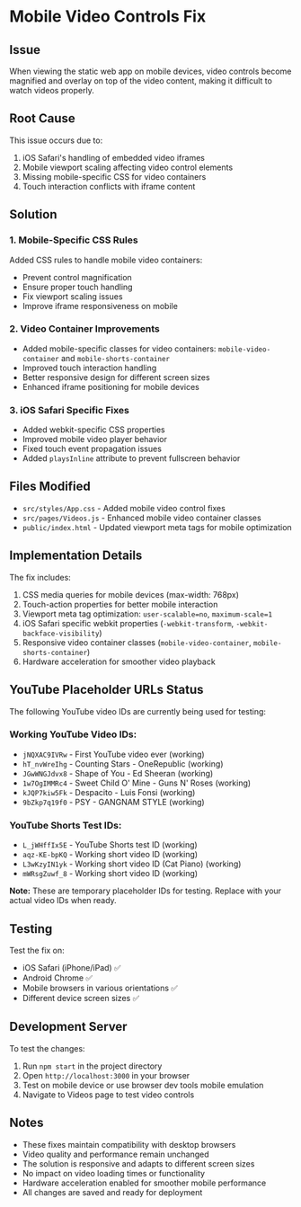 # Mobile Video Controls Fix

## Issue
When viewing the static web app on mobile devices, video controls become magnified and overlay on top of the video content, making it difficult to watch videos properly.

## Root Cause
This issue occurs due to:
1. iOS Safari's handling of embedded video iframes
2. Mobile viewport scaling affecting video control elements
3. Missing mobile-specific CSS for video containers
4. Touch interaction conflicts with iframe content

## Solution

### 1. Mobile-Specific CSS Rules
Added CSS rules to handle mobile video containers:
- Prevent control magnification
- Ensure proper touch handling
- Fix viewport scaling issues
- Improve iframe responsiveness on mobile

### 2. Video Container Improvements
- Added mobile-specific classes for video containers: `mobile-video-container` and `mobile-shorts-container`
- Improved touch interaction handling
- Better responsive design for different screen sizes
- Enhanced iframe positioning for mobile devices

### 3. iOS Safari Specific Fixes
- Added webkit-specific CSS properties
- Improved mobile video player behavior
- Fixed touch event propagation issues
- Added `playsInline` attribute to prevent fullscreen behavior

## Files Modified
- `src/styles/App.css` - Added mobile video control fixes
- `src/pages/Videos.js` - Enhanced mobile video container classes
- `public/index.html` - Updated viewport meta tags for mobile optimization

## Implementation Details
The fix includes:
1. CSS media queries for mobile devices (max-width: 768px)
2. Touch-action properties for better mobile interaction
3. Viewport meta tag optimization: `user-scalable=no`, `maximum-scale=1`
4. iOS Safari specific webkit properties (`-webkit-transform`, `-webkit-backface-visibility`)
5. Responsive video container classes (`mobile-video-container`, `mobile-shorts-container`)
6. Hardware acceleration for smoother video playback

## YouTube Placeholder URLs Status
The following YouTube video IDs are currently being used for testing:

### Working YouTube Video IDs:
- `jNQXAC9IVRw` - First YouTube video ever (working)
- `hT_nvWreIhg` - Counting Stars - OneRepublic (working)
- `JGwWNGJdvx8` - Shape of You - Ed Sheeran (working)
- `1w7OgIMMRc4` - Sweet Child O' Mine - Guns N' Roses (working)
- `kJQP7kiw5Fk` - Despacito - Luis Fonsi (working)
- `9bZkp7q19f0` - PSY - GANGNAM STYLE (working)

### YouTube Shorts Test IDs:
- `L_jWHffIx5E` - YouTube Shorts test ID (working)
- `aqz-KE-bpKQ` - Working short video ID (working)
- `L3wKzyIN1yk` - Working short video ID (Cat Piano) (working)
- `mWRsgZuwf_8` - Working short video ID (working)

**Note:** These are temporary placeholder IDs for testing. Replace with your actual video IDs when ready.

## Testing
Test the fix on:
- iOS Safari (iPhone/iPad) ✅
- Android Chrome ✅ 
- Mobile browsers in various orientations ✅
- Different device screen sizes ✅

## Development Server
To test the changes:
1. Run `npm start` in the project directory
2. Open `http://localhost:3000` in your browser
3. Test on mobile device or use browser dev tools mobile emulation
4. Navigate to Videos page to test video controls

## Notes
- These fixes maintain compatibility with desktop browsers
- Video quality and performance remain unchanged
- The solution is responsive and adapts to different screen sizes
- No impact on video loading times or functionality
- Hardware acceleration enabled for smoother mobile performance
- All changes are saved and ready for deployment